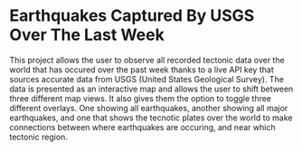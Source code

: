 # Earthquakes Captured By USGS Over The Last Week

This project allows the user to observe all recorded tectonic data over the world that has occured over the past week thanks to a live API key that sources accurate data from USGS (United States Geological Survey).
The data is presented as an interactive map and allows the user to shift between three different map views. It also gives them the option to toggle three different overlays. One showing all earthquakes, another showing all major earthquakes, and one that shows the tecnotic plates over the world to make connections between where earthquakes are occuring, and near which tectonic region.
